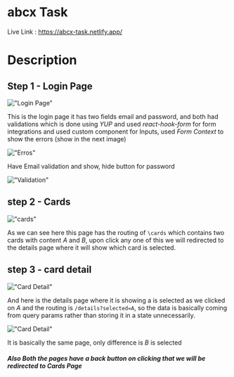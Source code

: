 # abcx Task

Live Link : https://abcx-task.netlify.app/

# Description

## Step 1 - Login Page

!["Login Page"](https://i.ibb.co/FK8JL2y/image.png 'Login')

This is the login page it has two fields email and password, and both had validations which is done using _YUP_ and used _react-hook-form_ for form integrations and used custom component for Inputs, used _Form Context_ to show the errors (show in the next image)

!["Erros"](https://i.ibb.co/X5G1hwB/image.png 'Errors')

Have Email validation and show, hide button for password

!["Validation"](https://i.ibb.co/gMsw8hr/image.png 'Validation')

## step 2 - Cards

!["cards"](https://i.ibb.co/VtFjBnT/image.png 'cards')

As we can see here this page has the routing of `\cards` which contains two cards with content _A_ and _B_, upon click any one of this we will redirected to the details page where it will show which card is selected.

## step 3 - card detail

!["Card Detail"](https://i.ibb.co/4R12KpW/image.png 'A selected')

And here is the details page where it is showing a is selected as we clicked on _A_ and the routing is `/details?selected=A`, so the data is basically coming from query params rather than storing it in a state unnecessarily.

!["Card Detail"](https://i.ibb.co/JjgWQ5L/image.png 'A selected')

It is basically the same page, only difference is _B_ is selected

##### Also Both the pages have a back button on clicking that we will be redirected to Cards Page
